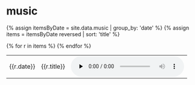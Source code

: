 # music
{% assign itemsByDate = site.data.music | group_by: 'date' %}
{% assign items = itemsByDate reversed | sort: 'title' %}
<table>
{% for r in items %}
    <tr>
        <td>{{r.date}}</td>
        <td>
            {{r.title}}
        </td>
        <td>
            <audio src="{{site.url}}/recordings/{{r.path}}" controls controlsList="nodownload" preload="none" />
        </td>
    </tr>
{% endfor %}
</table>
